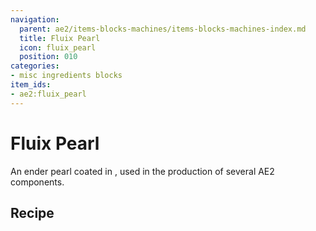 ```yaml
---
navigation:
  parent: ae2/items-blocks-machines/items-blocks-machines-index.md
  title: Fluix Pearl
  icon: fluix_pearl
  position: 010
categories:
- misc ingredients blocks
item_ids:
- ae2:fluix_pearl
---
```


# Fluix Pearl

<ItemImage id="fluix_pearl" scale="4" />

An ender pearl coated in <ItemLink id="fluix_crystal" />, used in the production of
several AE2 components.

## Recipe

<RecipeFor id="fluix_pearl" />

